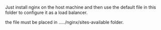 Just install nginx on the host machine and then use the default file in this folder to configure it as a load balancer.

the file must be placed in ...../nginx/sites-available  folder.
